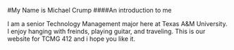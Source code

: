 #My Name is Michael Crump
####An introduction to me

I am a senior Technology Management major here at Texas A&M University. I enjoy hanging with freinds, playing guitar, and traveling.
This is our website for TCMG 412 and i hope you like it.
